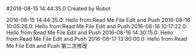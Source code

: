 #2016-08-15 14:44:35.0 Created by Robot

2016-08-15 14:44:35.0: Hello from:Read Me File Edit and Push
2016-08-16 10:05:26.0: Hello from:Read Me File Edit and Push
2016-08-16 10:17:22.0: Hello from:Read Me File Edit and Push
2016-08-16 14:30:15.0: Hello from:Read Me File Edit and Push
2016-08-17 13:30:00.0: Hello from:Read Me File Edit and Push
第二次修改